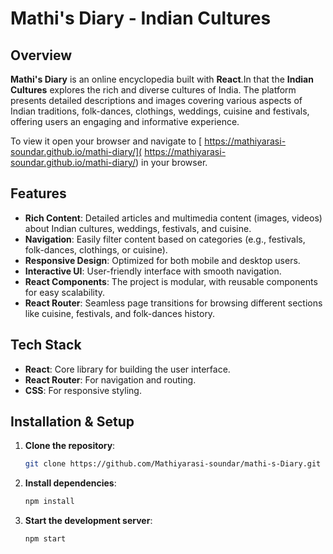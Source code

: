 # Mathi's Diary - Indian Cultures

## Overview
**Mathi's Diary** is an online encyclopedia built with **React**.In that the **Indian Cultures** explores the rich and diverse cultures of India. The platform presents detailed descriptions and images covering various aspects of Indian traditions, folk-dances, clothings, weddings, cuisine and festivals, offering users an engaging and informative experience.

 To view it open your browser and navigate to [ https://mathiyarasi-soundar.github.io/mathi-diary/]( https://mathiyarasi-soundar.github.io/mathi-diary/) in your browser.

## Features
- **Rich Content**: Detailed articles and multimedia content (images, videos) about Indian cultures, weddings, festivals, and cuisine.
- **Navigation**: Easily filter content based on categories (e.g., festivals, folk-dances, clothings, or cuisine).
- **Responsive Design**: Optimized for both mobile and desktop users.
- **Interactive UI**: User-friendly interface with smooth navigation.
- **React Components**: The project is modular, with reusable components for easy scalability.
- **React Router**: Seamless page transitions for browsing different sections like cuisine, festivals, and folk-dances history.

## Tech Stack
- **React**: Core library for building the user interface.
- **React Router**: For navigation and routing.
- **CSS**: For responsive styling.

## Installation & Setup

1. **Clone the repository**:
    ```bash
    git clone https://github.com/Mathiyarasi-soundar/mathi-s-Diary.git
    ```

2. **Install dependencies**:
    ```bash
    npm install
    ```

3. **Start the development server**:
    ```bash
    npm start
    ```

